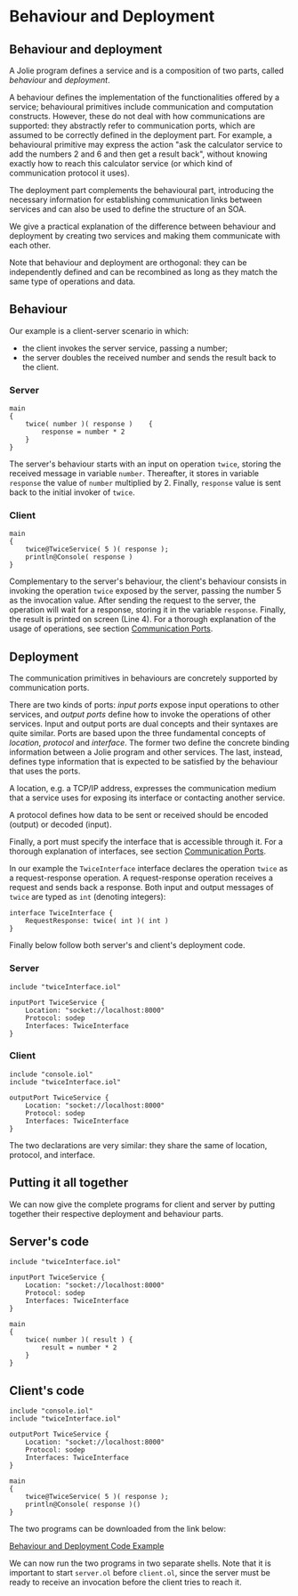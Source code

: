 # Behaviour and Deployment

## Behaviour and deployment

A Jolie program defines a service and is a composition of two parts, called _behaviour_ and _deployment_.

A behaviour defines the implementation of the functionalities offered by a service; behavioural primitives include communication and computation constructs. However, these do not deal with how communications are supported: they abstractly refer to communication ports, which are assumed to be correctly defined in the deployment part. For example, a behavioural primitive may express the action "ask the calculator service to add the numbers 2 and 6 and then get a result back", without knowing exactly how to reach this calculator service \(or which kind of communication protocol it uses\).

The deployment part complements the behavioural part, introducing the necessary information for establishing communication links between services and can also be used to define the structure of an SOA.

We give a practical explanation of the difference between behaviour and deployment by creating two services and making them communicate with each other.

Note that behaviour and deployment are orthogonal: they can be independently defined and can be recombined as long as they match the same type of operations and data.

## Behaviour

Our example is a client-server scenario in which:

* the client invokes the server service, passing a number;
* the server doubles the received number and sends the result back to the client.

### Server

```text
main 
{
    twice( number )( response )    {
        response = number * 2
    }
}
```

The server's behaviour starts with an input on operation `twice`, storing the received message in variable `number`. Thereafter, it stores in variable `response` the value of `number` multiplied by 2. Finally, `response` value is sent back to the initial invoker of `twice`.

### Client

```text
main 
{
    twice@TwiceService( 5 )( response );
    println@Console( response )
}
```

Complementary to the server's behaviour, the client's behaviour consists in invoking the operation `twice` exposed by the server, passing the number 5 as the invocation value. After sending the request to the server, the operation will wait for a response, storing it in the variable `response`. Finally, the result is printed on screen \(Line 4\). For a thorough explanation of the usage of operations, see section [Communication Ports](https://jolielang.gitbook.io/docs/basics/communication-ports).

## Deployment

The communication primitives in behaviours are concretely supported by communication ports.

There are two kinds of ports: _input ports_ expose input operations to other services, and _output ports_ define how to invoke the operations of other services. Input and output ports are dual concepts and their syntaxes are quite similar. Ports are based upon the three fundamental concepts of _location_, _protocol_ and _interface_. The former two define the concrete binding information between a Jolie program and other services. The last, instead, defines type information that is expected to be satisfied by the behaviour that uses the ports.

A location, e.g. a TCP/IP address, expresses the communication medium that a service uses for exposing its interface or contacting another service.

A protocol defines how data to be sent or received should be encoded \(output\) or decoded \(input\).

Finally, a port must specify the interface that is accessible through it. For a thorough explanation of interfaces, see section [Communication Ports](https://jolielang.gitbook.io/docs/basics/communication-ports).

In our example the `TwiceInterface` interface declares the operation `twice` as a request-response operation. A request-response operation receives a request and sends back a response. Both input and output messages of `twice` are typed as `int` \(denoting integers\):

```text
interface TwiceInterface { 
    RequestResponse: twice( int )( int ) 
}
```

Finally below follow both server's and client's deployment code.

### Server

```text
include "twiceInterface.iol"

inputPort TwiceService {
    Location: "socket://localhost:8000"
    Protocol: sodep
    Interfaces: TwiceInterface
}
```

### Client

```text
include "console.iol"
include "twiceInterface.iol"

outputPort TwiceService {
    Location: "socket://localhost:8000"
    Protocol: sodep
    Interfaces: TwiceInterface
}
```

The two declarations are very similar: they share the same of location, protocol, and interface.

## Putting it all together

We can now give the complete programs for client and server by putting together their respective deployment and behaviour parts.

## Server's code

```text
include "twiceInterface.iol"

inputPort TwiceService {
    Location: "socket://localhost:8000"
    Protocol: sodep
    Interfaces: TwiceInterface
}

main
{
    twice( number )( result ) {
        result = number * 2
    }
}
```

## Client's code

```text
include "console.iol"
include "twiceInterface.iol"

outputPort TwiceService {
    Location: "socket://localhost:8000"
    Protocol: sodep
    Interfaces: TwiceInterface
}

main
{
    twice@TwiceService( 5 )( response );
    println@Console( response )()
}
```

The two programs can be downloaded from the link below:

[Behaviour and Deployment Code Example](https://github.com/jolie/docs/tree/master/files/getting_started/code/behaviour_and_deployment_code.zip)

We can now run the two programs in two separate shells. Note that it is important to start `server.ol` before `client.ol`, since the server must be ready to receive an invocation before the client tries to reach it.

